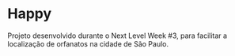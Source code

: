 # Happy
Projeto desenvolvido durante o Next Level Week #3, para facilitar a localização de orfanatos na cidade de São Paulo.
